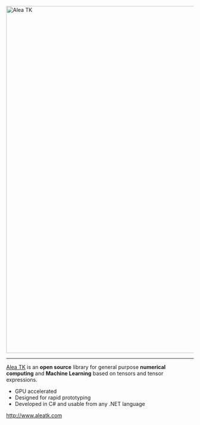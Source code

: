 <a href="http://www.aleatk.com"><img border="0" alt="Alea TK" src="https://github.com/quantalea/AleaTK/blob/master/tutorial/design/images/Alea-TK-images.png" style="width:933px;">

***

<a href="http://www.aleatk.com">Alea TK</a> is an **open source** library for general purpose **numerical computing** and **Machine Learning** based on tensors and tensor expressions. 

- GPU accelerated
- Designed for rapid prototyping
- Developed in C# and usable from any .NET language

<a href="http://www.aleatk.com">http://www.aleatk.com</a>
